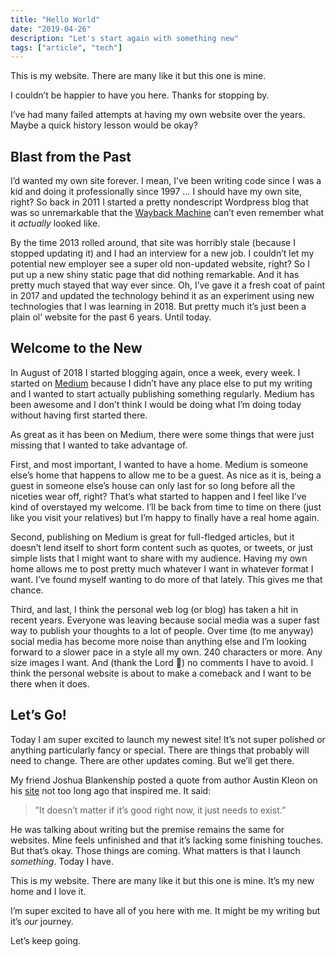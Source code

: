 ```yaml
---
title: "Hello World"
date: "2019-04-26"
description: "Let's start again with something new"
tags: ["article", "tech"]
---
```


This is my website. There are many like it but this one is mine.

I couldn’t be happier to have you here. Thanks for stopping by.

I’ve had many failed attempts at having my own website over the years. Maybe a quick history lesson would be okay?

## Blast from the Past

I’d wanted my own site forever. I mean, I’ve been writing code since I was a kid and doing it professionally since 1997 … I should have my own site, right? So back in 2011 I started a pretty nondescript Wordpress blog that was so unremarkable that the [Wayback Machine](https://web.archive.org/web/*/richarddubay.com) can’t even remember what it _actually_ looked like.

By the time 2013 rolled around, that site was horribly stale (because I stopped updating it) and I had an interview for a new job. I couldn’t let my potential new employer see a super old non-updated website, right? So I put up a new shiny static page that did nothing remarkable. And it has pretty much stayed that way ever since. Oh, I’ve gave it a fresh coat of paint in 2017 and updated the technology behind it as an experiment using new technologies that I was learning in 2018. But pretty much it’s just been a plain ol’ website for the past 6 years. Until today.

## Welcome to the New

In August of 2018 I started blogging again, once a week, every week. I started on [Medium](https://medium.com/@richarddubay) because I didn’t have any place else to put my writing and I wanted to start actually publishing something regularly. Medium has been awesome and I don’t think I would be doing what I’m doing today without having first started there.

As great as it has been on Medium, there were some things that were just missing that I wanted to take advantage of.

First, and most important, I wanted to have a home. Medium is someone else’s home that happens to allow me to be a guest. As nice as it is, being a guest in someone else’s house can only last for so long before all the niceties wear off, right? That’s what started to happen and I feel like I’ve kind of overstayed my welcome. I’ll be back from time to time on there (just like you visit your relatives) but I’m happy to finally have a real home again.

Second, publishing on Medium is great for full-fledged articles, but it doesn’t lend itself to short form content such as quotes, or tweets, or just simple lists that I might want to share with my audience. Having my own home allows me to post pretty much whatever I want in whatever format I want. I’ve found myself wanting to do more of that lately. This gives me that chance.

Third, and last, I think the personal web log (or blog) has taken a hit in recent years. Everyone was leaving because social media was a super fast way to publish your thoughts to a lot of people. Over time (to me anyway) social media has become more noise than anything else and I’m looking forward to a slower pace in a style all my own. 240 characters or more. Any size images I want. And (thank the Lord 🙌) no comments I have to avoid. I think the personal website is about to make a comeback and I want to be there when it does.

## Let’s Go!

Today I am super excited to launch my newest site! It’s not super polished or anything particularly fancy or special. There are things that probably will need to change. There are other updates coming. But we’ll get there.

My friend Joshua Blankenship posted a quote from author Austin Kleon on his [site](https://joshuablankenship.com/2019/03/21/on-first-draft-mottos/) not too long ago that inspired me. It said:

> ”It doesn’t matter if it’s good right now, it just needs to exist.”

He was talking about writing but the premise remains the same for websites. Mine feels unfinished and that it’s lacking some finishing touches. But that’s okay. Those things are coming. What matters is that I launch _something_. Today I have.

This is my website. There are many like it but this one is mine. It’s my new home and I love it.

I’m super excited to have all of you here with me. It might be my writing but it’s _our_ journey.

Let’s keep going.
